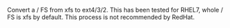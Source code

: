 Convert a / FS from xfs to ext4/3/2. This has been tested for RHEL7, whole / FS is xfs by default. This process is not recommended by RedHat.
